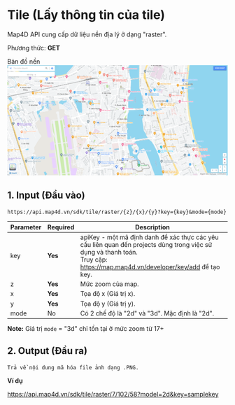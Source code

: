 # Tile (Lấy thông tin của tile)
Map4D API cung cấp dữ liệu nền địa lý ở dạng "raster".

Phương thức: **GET**

Bản đồ nền
[![Tile](../resources/tile.png)](https://map4d.vn)

## 1. Input (Đầu vào)
```
https://api.map4d.vn/sdk/tile/raster/{z}/{x}/{y}?key={key}&mode={mode}
```
| Parameter | Required | Description                                                                                                                                                                       |
|-----------|----------|-----------------------------------------------------------------------------------------------------------------------------------------------------------------------------------|
| key       | **Yes**  | apiKey - một mã định danh để xác thực các yêu cầu liên quan đến projects dùng trong việc sử dụng và thanh toán. <br>Truy cập: https://map.map4d.vn/developer/key/add để tạo key. |
| z         | **Yes**  | Mức zoom của map.                                                                                                                                                                 |
| x         | **Yes**  | Tọa độ x (Giá trị x).                                                                                                                                                             |
| y         | **Yes**  | Tọa độ y (Giá trị y).                                                                                                                                                             |
| mode      | No       | Có 2 chế độ là "2d" và "3d". Mặc định là "2d".                                                                                                                                    |

**Note:** Giá trị `mode` = "3d" chỉ tồn tại ở mức zoom từ 17+
## 2. Output (Đầu ra)
```text
Trả về nội dung mã hóa file ảnh dạng .PNG.
```

**Ví dụ**

https://api.map4d.vn/sdk/tile/raster/7/102/58?model=2d&key=samplekey